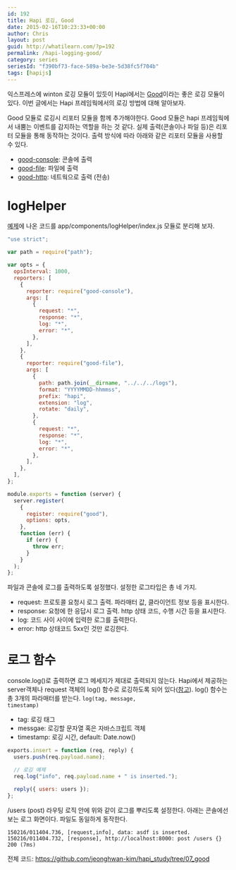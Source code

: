 ```yaml
---
id: 192
title: Hapi 로깅, Good
date: 2015-02-16T10:23:33+00:00
author: Chris
layout: post
guid: http://whatilearn.com/?p=192
permalink: /hapi-logging-good/
category: series
seriesId: "f390bf73-face-589a-be3e-5d38fc5f704b"
tags: [hapijs]
---
```


익스프레스에 winton 로깅 모듈이 있듯이 Hapi에서는 <a href="https://github.com/hapijs/good">Good</a>이라는 좋은 로깅 모듈이 있다. 이번 글에서는 Hapi 프레임웍에서의 로깅 방법에 대해 알아보자.

Good 모듈로 로깅시 리포터 모듈을 함께 추가해야한다. Good 모듈은 hapi 프레임웍에서 내뿜는 이벤트를 감지하는 역할을 하는 것 같다. 실제 출력(콘솔이나 파일 등)은 리포터 모듈을 통해 동작하는 것이다. 출력 방식에 따라 아래와 같은 리포터 모듈을 사용할 수 있다.

<ul>
    <li><a href="https://github.com/hapijs/good-console">good-console</a>: 콘솔에 출력</li>
    <li><a href="https://github.com/hapijs/good-file">good-file</a>: 파일에 출력</li>
    <li><a href="https://github.com/hapijs/good-http">good-http</a>: 네트웍으로 출력 (전송)</li>
</ul>

# logHelper

<a href="https://github.com/hapijs/good">예제</a>에 나온 코드를 app/components/logHelper/index.js 모듈로 분리해 보자.

```js
"use strict";

var path = require("path");

var opts = {
  opsInterval: 1000,
  reporters: [
    {
      reporter: require("good-console"),
      args: [
        {
          request: "*",
          response: "*",
          log: "*",
          error: "*",
        },
      ],
    },
    {
      reporter: require("good-file"),
      args: [
        {
          path: path.join(__dirname, "../../../logs"),
          format: "YYYYMMDD-hhmmss",
          prefix: "hapi",
          extension: "log",
          rotate: "daily",
        },
        {
          request: "*",
          response: "*",
          log: "*",
          error: "*",
        },
      ],
    },
  ],
};

module.exports = function (server) {
  server.register(
    {
      register: require("good"),
      options: opts,
    },
    function (err) {
      if (err) {
        throw err;
      }
    }
  );
};
```

파일과 콘솔에 로그를 출력하도록 설정했다. 설정한 로그타입은 총 네 가지.

<ul>
    <li>request: 프로토콜 요청시 로그 출력. 파라매터 값, 클라이언트 정보 등을 표시한다.</li>
    <li>response: 요청에 한 응답시 로그 출력. http 상태 코드, 수행 시간 등을 표시한다.</li>
    <li>log: 코드 사이 사이에 입력한 로그를 출력한다.</li>
    <li>error: http 상태코드 5xx인 것만 로깅한다.</li>
</ul>

# 로그 함수

console.log()로 출력하면 로그 메세지가 제대로 출력되지 않는다. Hapi에서 제공하는 server객체나 request 객체의 log() 함수로 로깅하도록 되어 있다(<a href="http://hapijs.com/tutorials/logging">참고</a>). log() 함수는 총 3개의 파라매터를 받는다. <code>log(tag, message, timestamp)</code>

<ul>
    <li>tag: 로깅 태그</li>
    <li>messgae: 로깅할 문자열 혹은 자바스크립트 객체</li>
    <li>timestamp: 로깅 시간, default: Date.now()</li>
</ul>

```js
exports.insert = function (req, reply) {
  users.push(req.payload.name);

  // 로깅 예제
  req.log("info", req.payload.name + " is inserted.");

  reply({ users: users });
};
```

/users (post) 라우팅 로직 안에 위와 같이 로그를 뿌리도록 설정한다. 아래는 콘솔에선 보는 로그 화면이다. 파일도 동일하게 동작한다.

```
150216/011404.736, [request,info], data: asdf is inserted.
150216/011404.732, [response], http://localhost:8000: post /users {} 200 (7ms)
```

전체 코드: <a href="https://github.com/jeonghwan-kim/hapi_study/tree/07_good">https://github.com/jeonghwan-kim/hapi_study/tree/07_good</a>
